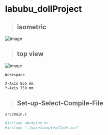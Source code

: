 # labubu_dollProject

> ## isometric
![image](https://github.com/KaningNoppasin/labubu_dollProject/assets/95127494/2b797583-906b-4e08-a9a6-3c365a557ab9)


> ## top view
![image](https://github.com/KaningNoppasin/labubu_dollProject/assets/95127494/acd96ec4-96f8-4583-b83b-ae31e48f2a74)

```bash
Wokespace

X-Axis 865 mm
Y-Axis 750 mm
```

> ## Set-up-Select-Compile-File
```bash
src/main.c

#include <Arduino.h>
#include "./main/compleatCode.ino"
```
